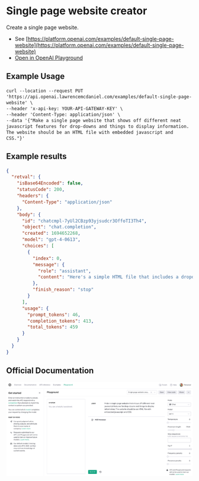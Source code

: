 # Single page website creator

Create a single page website.

- See [https://platform.openai.com/examples/default-single-page-website](https://platform.openai.com/examples/default-single-page-website)
- [Open in OpenAI Playground](https://platform.openai.com/playground/p/default-single-page-website)

## Example Usage

```console
curl --location --request PUT 'https://api.openai.lawrencemcdaniel.com/examples/default-single-page-website' \
--header 'x-api-key: YOUR-API-GATEWAY-KEY' \
--header 'Content-Type: application/json' \
--data '{"Make a single page website that shows off different neat javascript features for drop-downs and things to display information. The website should be an HTML file with embedded javascript and CSS."}'
```

## Example results

````json
{
  "retval": {
    "isBase64Encoded": false,
    "statusCode": 200,
    "headers": {
      "Content-Type": "application/json"
    },
    "body": {
      "id": "chatcmpl-7yUl2CBzp93yjsudcr3OffoTI3Th4",
      "object": "chat.completion",
      "created": 1694652268,
      "model": "gpt-4-0613",
      "choices": [
        {
          "index": 0,
          "message": {
            "role": "assistant",
            "content": "Here's a simple HTML file that includes a dropdown menu with JavaScript event handlers and a toggleable information box.\n\n```html\n<!DOCTYPE html>\n<html>\n<head>\n    <style>\n        body {\n            font-family: Arial, sans-serif;\n        }\n\n        #infoBox {\n            display: none;\n            border: 1px solid #ccc;\n            padding: 10px;\n            margin-top: 10px;\n            width: 200px;\n        }\n    </style>\n</head>\n<body>\n\n    <h2>JavaScript Drop-down Menu</h2>\n\n    <label for=\"choices\">Choose a piece of information:</label>\n    <select id=\"choices\" onchange=\"displayInfo(this.value)\">\n        <option value=\"0\">Select...</option>\n        <option value=\"1\">Fact 1</option>\n        <option value=\"2\">Fact 2</option>\n        <option value=\"3\">Fact 3</option>\n    </select>\n\n    <div id=\"infoBox\"></div>\n\n    <script>\n        const facts = [\n            '',\n            'Fact 1: JavaScript is the language of the web.',\n            'Fact 2: JavaScript and Java are not the same thing.',\n            'Fact 3: JavaScript allows to create interactive web pages.'\n        ];\n\n        function displayInfo(value) {\n            const infoBox = document.getElementById(\"infoBox\");\n            infoBox.style.display = \"block\";\n            infoBox.innerHTML = facts[value];\n        }\n    </script>\n\n</body>\n</html>\n```\nThis page contains a dropdown menu, which has an `onchange` event handler attached. Whenever the selected option is changed, it calls the `displayInfo` function, which changes the inner HTML of the `#infoBox` div to display the selected fact.\n\nThe CSS in the `<head>` part of this HTML document styles the information box, hiding it when it has no content, and providing it with a border, some padding, and a top margin when it displays some information."
          },
          "finish_reason": "stop"
        }
      ],
      "usage": {
        "prompt_tokens": 46,
        "completion_tokens": 413,
        "total_tokens": 459
      }
    }
  }
}
````

## Official Documentation

![OpenAI Playground](https://raw.githubusercontent.com/FullStackWithLawrence/aws-openai/main/doc/examples/example-20-single-page-website.png "OpenAI Playground")

